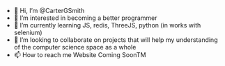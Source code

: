 - 👋 Hi, I’m @CarterGSmith
- 👀 I’m interested in becoming a better programmer
- 🌱 I’m currently learning JS, redis, ThreeJS, python (in works with selenium)
- 💞️ I’m looking to collaborate on projects that will help my understanding of the computer science space as a whole
- 📫 How to reach me Website Coming SoonTM

<!---
CarterGSmith/CarterGSmith is a ✨ special ✨ repository because its `README.md` (this file) appears on your GitHub profile.
You can click the Preview link to take a look at your changes.
--->

